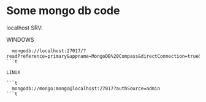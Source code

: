 # Some mongo db code


localhost SRV: 

WINDOWS 
```t
  mongodb://localhost:27017/?readPreference=primary&appname=MongoDB%20Compass&directConnection=true&ssl=false
```t

LINUX

```t
  mongodb://mongo:mongo@localhost:27017?authSource=admin
```t
